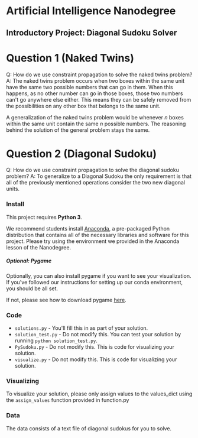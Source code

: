 # Artificial Intelligence Nanodegree
## Introductory Project: Diagonal Sudoku Solver

# Question 1 (Naked Twins)
Q: How do we use constraint propagation to solve the naked twins problem?
A: The naked twins problem occurs when two boxes within the same unit have the same two possible numbers that can go in them. When this happens, as no other number can go in those boxes, those two numbers can't go anywhere else either. This means they can be safely removed from the possibilities on any other box that belongs to the same unit.

A generalization of the naked twins problem would be whenever *n* boxes within the same unit contain the same *n* possible numbers. The reasoning behind the solution of the general problem stays the same.

# Question 2 (Diagonal Sudoku)
Q: How do we use constraint propagation to solve the diagonal sudoku problem?
A: To generalize to a Diagonal Sudoku the only requirement is that all of the previously mentioned operations consider the two new diagonal units.

### Install

This project requires **Python 3**.

We recommend students install [Anaconda](https://www.continuum.io/downloads), a pre-packaged Python distribution that contains all of the necessary libraries and software for this project.
Please try using the environment we provided in the Anaconda lesson of the Nanodegree.

##### Optional: Pygame

Optionally, you can also install pygame if you want to see your visualization. If you've followed our instructions for setting up our conda environment, you should be all set.

If not, please see how to download pygame [here](http://www.pygame.org/download.shtml).

### Code

* `solutions.py` - You'll fill this in as part of your solution.
* `solution_test.py` - Do not modify this. You can test your solution by running `python solution_test.py`.
* `PySudoku.py` - Do not modify this. This is code for visualizing your solution.
* `visualize.py` - Do not modify this. This is code for visualizing your solution.

### Visualizing

To visualize your solution, please only assign values to the values_dict using the ```assign_values``` function provided in function.py

### Data

The data consists of a text file of diagonal sudokus for you to solve.